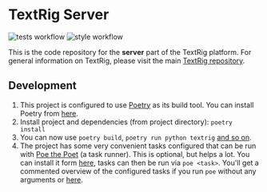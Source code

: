# TextRig Server

![tests workflow](https://github.com/VedaWebProject/textrig-server/actions/workflows/tests.yml/badge.svg)
![style workflow](https://github.com/VedaWebProject/textrig-server/actions/workflows/style.yml/badge.svg)

This is the code repository for the **server** part of the TextRig platform. For general information on TextRig, please visit the main [TextRig repository](https://github.com/VedaWebProject/textrig).


## Development

1) This project is configured to use [Poetry](https://python-poetry.org) as its build tool. You can install Poetry from [here](https://python-poetry.org/docs/master/#installation).
2) Install project and dependencies (from project directory): `poetry install`
3) You can now use `poetry build`, `poetry run python textrig` [and so on](https://python-poetry.org/docs/basic-usage/).
4) The project has some very convenient tasks configured that can be run with [Poe the Poet](https://github.com/nat-n/poethepoet) (a task runner). This is optional, but helps a lot. You can install it form [here](https://github.com/nat-n/poethepoet), tasks can then be run via `poe <task>`. You'll get a commented overview of the configured tasks if you run `poe` without any arguments or [here](pyproject.toml).
